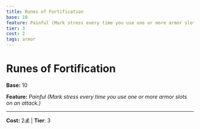 ```yaml
---
title: Runes of Fortification
base: 10
feature: Painful (Mark stress every time you use one or more armor slots on an attack.)
tier: 3
cost: 2
tags: armor
---
```

# Runes of Fortification

**Base:** 10

**Feature:** _Painful (Mark stress every time you use one or more armor slots on an attack.)_

___
**Cost:** 2💰 | **Tier**: 3
